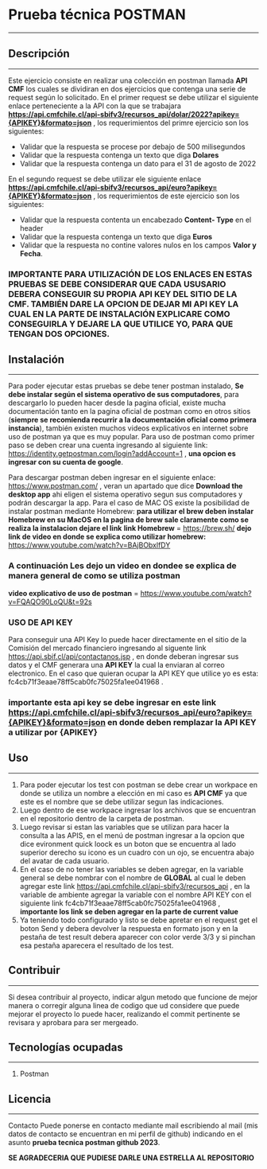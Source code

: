 # Prueba técnica POSTMAN
***

## Descripción
***
Este ejercicio consiste en realizar una colección en postman llamada **API CMF** los cuales se dividiran en dos ejercicios que contenga una serie de request según lo solicitado.
En el primer request se debe utilizar el siguiente enlace perteneciente a la API con la que se trabajara **https://api.cmfchile.cl/api-sbifv3/recursos_api/dolar/2022?apikey={APIKEY}&formato=json** , los requerimientos del primre ejercicio son los siguientes:
- Validar que la respuesta se procese por debajo de 500 milisegundos
- Validar que la respuesta contenga un texto que diga **Dolares**
- Validar que la respuesta contenga un dato para el 31 de agosto de 2022

En el segundo request se debe utilizar ele siguiente enlace **https://api.cmfchile.cl/api-sbifv3/recursos_api/euro?apikey={APIKEY}&formato=json** , los requerimientos de este ejercicio son los siguientes:
- Validar que la respuesta contenta un encabezado **Content- Type** en el header
- Validar que la respuesta contenga un texto que diga **Euros**
- Validar que la respuesta no contine valores nulos en los campos **Valor y Fecha**.

### IMPORTANTE PARA UTILIZACIÓN DE LOS ENLACES EN ESTAS PRUEBAS SE DEBE CONSIDERAR QUE CADA USUSARIO DEBERA CONSEGUIR SU PROPIA API KEY DEL SITIO DE LA CMF. TAMBIÉN DARE LA OPCION DE DEJAR MI API KEY LA CUAL EN LA PARTE DE INSTALACIÓN EXPLICARE COMO CONSEGUIRLA Y DEJARE LA QUE UTILICE YO, PARA QUE TENGAN DOS OPCIONES.

## Instalación
***
Para poder ejecutar estas pruebas se debe tener postman instalado, **Se debe instalar según el sistema operativo de sus computadores**, para descargarlo lo pueden hacer desde la pagina oficial, existe mucha documentación tanto en la pagina oficial de postman como en otros sitios (**siempre se recomienda recurrir a la documentación oficial como primera instancia**), también existen muchos videos explicativos en internet sobre uso de postman ya que es muy popular.
Para uso de postman como primer paso se deben crear una cuenta ingresando al siguiente link:
https://identity.getpostman.com/login?addAccount=1 , **una opcion es ingresar con su cuenta de google**.

Para descargar postman deben ingresar en el siguiente enlace:
https://www.postman.com/ , veran un apartado que dice **Download the desktop app** ahi eligen el sistema operativo segun sus computadores y podrán descargar la app.
Para el caso de MAC OS existe la posibilidad de instalar postman mediante Homebrew:
**para utilizar el brew deben instalar Homebrew en su MacOS en la pagina de brew sale claramente como se realiza la instalacion dejare el link**
**link Homebrew** = https://brew.sh/
**dejo link de video en donde se explica como utilizar homebrew:** https://www.youtube.com/watch?v=BAjBObxlfDY

### A continuación Les dejo un video en dondee se explica de manera general de como se utiliza postman 
**video explicativo de uso de postman** = https://www.youtube.com/watch?v=FQAQO90LoQU&t=92s 

### USO DE API KEY
Para conseguir una API Key lo puede hacer directamente en el sitio de la Comisión del mercado financiero ingresando al siguente link https://api.sbif.cl/api/contactanos.jsp , en donde deberan ingresar sus datos y el CMF generara una **API KEY** la cual la enviaran al correo electronico.
En el caso que quieran ocupar la API KEY que utilice yo es esta:
fc4cb71f3eaae78ff5cab0fc75025fa1ee041968 .
### importante esta api key se debe ingresar en este link https://api.cmfchile.cl/api-sbifv3/recursos_api/euro?apikey={APIKEY}&formato=json en donde deben remplazar la API KEY a utilizar por {APIKEY}

## Uso
***
1. Para poder ejecutar los test con postman se debe crear un workpace en donde se utiliza un nombre a elección en mi caso es **API CMF** ya que este es el nombre que se debe utilizar segun las indicaciones.
2. Luego dentro de ese workpace ingresar los archivos que se encuentran en el repositorio dentro de la carpeta de postman.
3. Luego revisar si estan las variables que se utilizan para hacer la consulta a las APIS, en el menú de postman ingresar a la opcion que dice evironment quick loock es un boton que se encuentra al lado superior derecho su icono es un cuadro con un ojo, se encuentra abajo del avatar de cada usuario.
4. En el caso de no tener las variables se deben agregar, en la variable general se debe nombrar con el nombre de **GLOBAL** al cual le deben agregar este link https://api.cmfchile.cl/api-sbifv3/recursos_api ,
en la variable de ambiente agregar la variable con el nombre API KEY con el siguiente link fc4cb71f3eaae78ff5cab0fc75025fa1ee041968 , **importante los link se deben agregar en la parte de current value**
5. Ya teniendo todo configurado y listo se debe apretar en el request get el boton Send y debera devolver la respuesta en formato json y en la pestaña de test result debera aparecer con color verde 3/3 y si pinchan esa pestaña aparecera el resultado de los test.


## Contribuir
***
Si desea contribuir al proyecto, indicar algun metodo que funcione de mejor manera o corregir alguna linea de codigo que ud considere que puede mejorar el proyecto lo puede hacer, realizando el commit pertinente se revisara y aprobara para ser mergeado.

## Tecnologías ocupadas
***
1. Postman

## Licencia
***

Contacto
Puede ponerse en contacto mediante mail escribiendo al mail (mis datos de contacto se encuentran en mi perfil de github) indicando en el asunto **prueba tecnica postman github 2023**.

**SE AGRADECERIA QUE PUDIESE DARLE UNA ESTRELLA AL REPOSITORIO**
